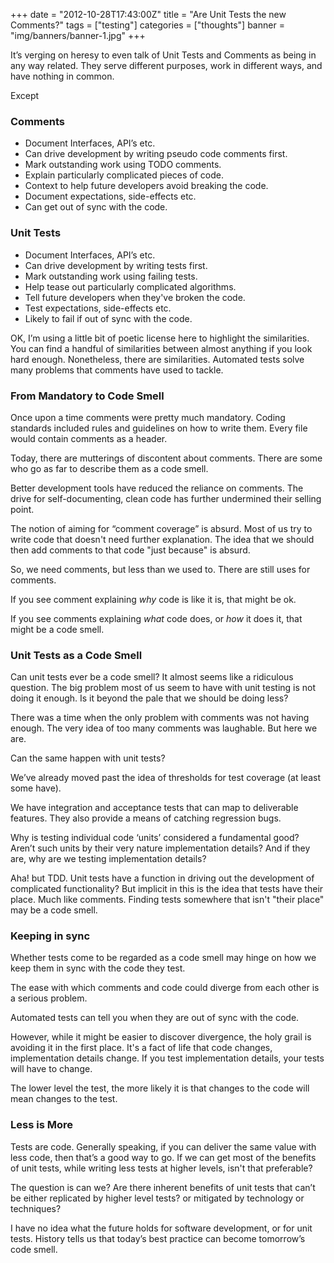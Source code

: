+++
date = "2012-10-28T17:43:00Z"
title = "Are Unit Tests the new Comments?"
tags = ["testing"]
categories = ["thoughts"]
banner = "img/banners/banner-1.jpg"
+++

It’s verging on heresy to even talk of Unit Tests and Comments as being in any way related. They serve different purposes, work in different ways, and have nothing in common.

Except

### Comments
* Document Interfaces, API’s etc.
* Can drive development by writing pseudo code comments first.
* Mark outstanding work using TODO comments.
* Explain particularly complicated pieces of code.
* Context to help future developers avoid breaking the code.
* Document expectations, side-effects etc.
* Can get out of sync with the code.

### Unit Tests
* Document Interfaces, API’s etc.
* Can drive development by writing tests first.
* Mark outstanding work using failing tests.
* Help tease out particularly complicated algorithms.
* Tell future developers when they've broken the code.
* Test expectations, side-effects etc.
* Likely to fail if out of sync with the code.

OK, I’m using a little bit of poetic license here to highlight the similarities. You can find a handful of similarities between almost anything if you look hard enough. Nonetheless, there are similarities. Automated tests solve many problems that comments have used to tackle.

### From Mandatory to Code Smell
Once upon a time comments were pretty much mandatory. Coding standards included rules and guidelines on how to write them. Every file would contain comments as a header.

Today, there are mutterings of discontent about comments. There are some who go as far to describe them as a code smell. 

Better development tools have reduced the reliance on comments.
The drive for self-documenting, clean code has further undermined their selling point.

The notion of aiming for “comment coverage” is absurd. Most of us try to write code that doesn't need further explanation. The idea that we should then add comments to that code "just because" is absurd.

So, we need comments, but less than we used to. There are still uses for comments. 

If you see comment explaining *why* code is like it is, that might be ok. 

If you see comments explaining *what* code does, or *how* it does it, that might be a code smell.

### Unit Tests as a Code Smell
Can unit tests ever be a code smell? It almost seems like a ridiculous question. The big problem most of us seem to have with unit testing is not doing it enough. Is it beyond the pale that we should be doing less?

There was a time when the only problem with comments was not having enough. The very idea of too many comments was laughable. But here we are.

Can the same happen with unit tests?

We’ve already moved past the idea of thresholds for test coverage (at least some have).

We have integration and acceptance tests that can map to deliverable features. They also provide a means of catching regression bugs.

Why is testing individual code ‘units’ considered a fundamental good? Aren’t such units by their very nature implementation details? And if they are, why are we testing implementation details?

Aha! but TDD. Unit tests have a function in driving out the development of complicated functionality? But implicit in this is the idea that tests have their place. Much like comments. Finding tests somewhere that isn't "their place" may be a code smell.

### Keeping in sync
Whether tests come to be regarded as a code smell may hinge on how we keep them in sync with the code they test.

The ease with which comments and code could diverge from each other is a serious problem.

Automated tests can tell you when they are out of sync with the code.

However, while it might be easier to discover divergence, the holy grail is avoiding it in the first place. It's a fact of life that code changes, implementation details change. If you test implementation details, your tests will have to change.

The lower level the test, the more likely it is that changes to the code will mean changes to the test.

### Less is More
Tests are code. Generally speaking, if you can deliver the same value with less code, then that’s a good way to go. If we can get most of the benefits of unit tests, while writing less tests at higher levels, isn't that preferable?

The question is can we? Are there inherent benefits of unit tests that can’t be either replicated by higher level tests? or mitigated by technology or techniques?

I have no idea what the future holds for software development, or for unit tests. History tells us that today’s best practice can become tomorrow’s code smell.